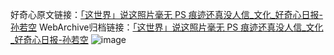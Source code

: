 好奇心原文链接：[「这世界」说这照片毫无 PS 痕迹还真没人信_文化_好奇心日报-孙若空](https://www.qdaily.com/articles/3718.html)
WebArchive归档链接：[「这世界」说这照片毫无 PS 痕迹还真没人信_文化_好奇心日报-孙若空](http://web.archive.org/web/20170725160928/http://www.qdaily.com:80/articles/3718.html)
![image](http://ww3.sinaimg.cn/large/007d5XDpgy1g3vd50wvnqj30u030ytyz)